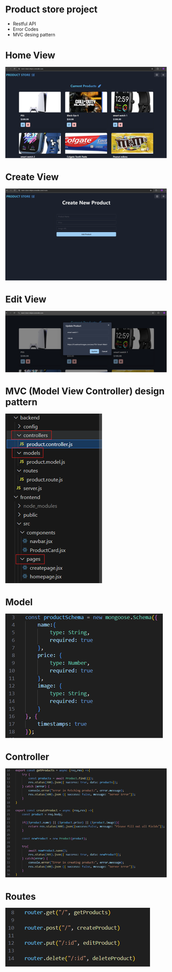 # Product store project
- Restful API
- Error Codes
- MVC desing pattern

# Home View
![](https://github.com/Sessiom/MERN-store/blob/main/ReamMeImages/home.png)
# Create View
![](https://github.com/Sessiom/MERN-store/blob/main/ReamMeImages/create.png)
# Edit View
![](https://github.com/Sessiom/MERN-store/blob/main/ReamMeImages/edit.png)
# MVC (Model View Controller) design pattern
![](https://github.com/Sessiom/MERN-store/blob/main/ReamMeImages/mvc.png)
# Model
![](https://github.com/Sessiom/MERN-store/blob/main/ReamMeImages/model.png)
# Controller
![](https://github.com/Sessiom/MERN-store/blob/main/ReamMeImages/controller.png)
# Routes
![](https://github.com/Sessiom/MERN-store/blob/main/ReamMeImages/routes.png)

